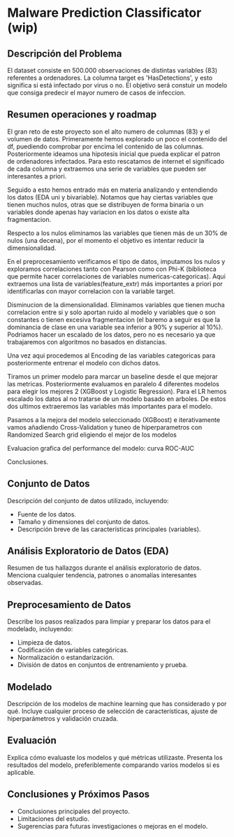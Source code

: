 # Malware Prediction Classificator (wip)

## Descripción del Problema
El dataset consiste en 500.000 observaciones de distintas variables (83) referentes a ordenadores. La columna target es 'HasDetections', y esto significa si está infectado por virus o no. El objetivo será constuir un modelo que consiga predecir el mayor numero de casos de infeccion.

## Resumen operaciones y roadmap
El gran reto de este proyecto son el alto numero de columnas (83) y el volumen de datos. Primeramente hemos explorado un poco el contenido del df, puediendo comprobar por encima lel contenido de las columnas. Posteriormente ideamos una hipotesis inicial que pueda explicar el patron de ordenadores infectados. Para esto rescatamos de internet el significado de cada columna y extraemos una serie de variables que pueden ser interesantes a priori.

Seguido a esto hemos entrado más en materia analizando y entendiendo los datos (EDA uni y bivariable). Notamos que hay ciertas variables que tienen muchos nulos, otras que se distribuyen de forma binaria o un variables donde apenas hay variacion en los datos o existe alta fragmentacion.

Respecto a los nulos eliminamos las variables que tienen más de un 30% de nulos (una decena), por el momento el objetivo es intentar reducir la dimensionalidad.

En el preprocesamiento verificamos el tipo de datos, imputamos los nulos y exploramos correlaciones tanto con Pearson como con Phi-K (biblioteca que permite hacer correlaciones de variables numericas-categoricas). Aqui extraemos una lista de variables(feature_extr) más importantes a priori por identificarlas con mayor correlacion con la variable target.

Disminucion de la dimensionalidad. Eliminamos variables que tienen mucha correlacion entre si y solo aportan ruido al modelo y variables que o son constantes o tienen excesiva fragmentacion (el baremo a seguir es que la dominancia de clase en una variable sea inferior a 90% y superior al 10%). Podriamos hacer un escalado de los datos, pero no es necesario ya que trabajaremos con algoritmos no basados en distancias.

Una vez aqui procedemos al Encoding de las variables categoricas para posteriormente entrenar el modelo con dichos datos. 

Tiramos un primer modelo para marcar un baseline desde el que mejorar las metricas. Posteriormente evaluamos en paralelo 4 diferentes modelos para elegir los mejores 2 (XGBoost y Logistic Regression). Para el LR hemos escalado los datos al no tratarse de un modelo basado en arboles. De estos dos ultimos extraeremos las variables más importantes para el modelo.

Pasamos a la mejora del modelo seleccionado (XGBoost) e iterativamente vamos añadiendo Cross-Validation y tuneo de hiperparametros con Randomized Search grid eligiendo el mejor de los modelos 

Evaluacion grafica del performance del modelo: curva ROC-AUC

Conclusiones.






## Conjunto de Datos
Descripción del conjunto de datos utilizado, incluyendo:
- Fuente de los datos.
- Tamaño y dimensiones del conjunto de datos.
- Descripción breve de las características principales (variables).

## Análisis Exploratorio de Datos (EDA)
Resumen de tus hallazgos durante el análisis exploratorio de datos. Menciona cualquier tendencia, patrones o anomalías interesantes observadas.

## Preprocesamiento de Datos
Describe los pasos realizados para limpiar y preparar los datos para el modelado, incluyendo:
- Limpieza de datos.
- Codificación de variables categóricas.
- Normalización o estandarización.
- División de datos en conjuntos de entrenamiento y prueba.

## Modelado
Descripción de los modelos de machine learning que has considerado y por qué. Incluye cualquier proceso de selección de características, ajuste de hiperparámetros y validación cruzada.

## Evaluación
Explica cómo evaluaste los modelos y qué métricas utilizaste. Presenta los resultados del modelo, preferiblemente comparando varios modelos si es aplicable.

## Conclusiones y Próximos Pasos
- Conclusiones principales del proyecto.
- Limitaciones del estudio.
- Sugerencias para futuras investigaciones o mejoras en el modelo.

